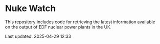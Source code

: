 # Nuke Watch

This repository includes code for retrieving the latest information available on the output of EDF nuclear power plants in the UK.

Last updated: 2025-04-29 12:33